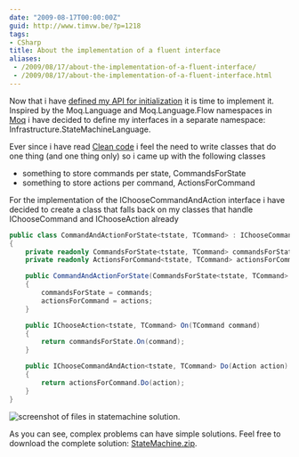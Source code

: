 ```yaml
---
date: "2009-08-17T00:00:00Z"
guid: http://www.timvw.be/?p=1218
tags:
- CSharp
title: About the implementation of a fluent interface
aliases:
 - /2009/08/17/about-the-implementation-of-a-fluent-interface/
 - /2009/08/17/about-the-implementation-of-a-fluent-interface.html
---
```

Now that i have [defined my API for initialization](http://www.timvw.be/about-the-design-of-a-fluent-interface/) it is time to implement it. Inspired by the Moq.Language and Moq.Language.Flow namespaces in [Moq](http://code.google.com/p/moq/) i have decided to define my interfaces in a separate namespace: Infrastructure.StateMachineLanguage.

Ever since i have read [Clean code](http://www.amazon.com/Clean-Code-Handbook-Software-Craftsmanship/dp/0132350882) i feel the need to write classes that do one thing (and one thing only) so i came up with the following classes

* something to store commands per state, CommandsForState
* something to store actions per command, ActionsForCommand

For the implementation of the IChooseCommandAndAction interface i have decided to create a class that falls back on my classes that handle IChooseCommand and IChooseAction already

```csharp
public class CommandAndActionForState<tstate, TCommand> : IChooseCommandAndAction<tstate, TCommand>
{
	private readonly CommandsForState<tstate, TCommand> commandsForState;
	private readonly ActionsForCommand<tstate, TCommand> actionsForCommand;

	public CommandAndActionForState(CommandsForState<tstate, TCommand> commands, ActionsForCommand<tstate, TCommand> actions)
	{
		commandsForState = commands;
		actionsForCommand = actions;
	}

	public IChooseAction<tstate, TCommand> On(TCommand command)
	{
		return commandsForState.On(command);
	}

	public IChooseCommandAndAction<tstate, TCommand> Do(Action action)
	{
		return actionsForCommand.Do(action);
	}
}
```


![screenshot of files in statemachine solution.](http://www.timvw.be/wp-content/images/statemachine.solution.png)

As you can see, complex problems can have simple solutions. Feel free to download the complete solution: [StateMachine.zip](http://www.timvw.be/wp-content/code/csharp/StateMachine.zip).
